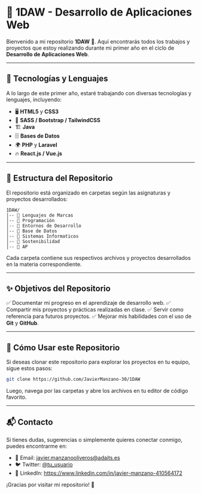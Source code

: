 # 📌 1DAW - Desarrollo de Aplicaciones Web

Bienvenido a mi repositorio **1DAW** 📂. Aquí encontrarás todos los trabajos y proyectos que estoy realizando durante mi primer año en el ciclo de **Desarrollo de Aplicaciones Web**.

---

## 🚀 Tecnologías y Lenguajes
A lo largo de este primer año, estaré trabajando con diversas tecnologías y lenguajes, incluyendo:

- 🖥️ **HTML5** y **CSS3**
- 🎨 **SASS / Bootstrap / TailwindCSS**
- 🏗️ **Java**
- 🗄️ **Bases de Datos**
- 🌍 **PHP** y **Laravel**
- 🔥 **React.js / Vue.js**

---

## 📁 Estructura del Repositorio
El repositorio está organizado en carpetas según las asignaturas y proyectos desarrollados:

```
1DAW/
│-- 📂 Lenguajes de Marcas
│-- 📂 Programación
│-- 📂 Entornos de Desarrollo
│-- 📂 Base de Datos
│-- 📂 Sistemas Informaticos
│-- 📂 Sostenibilidad
│-- 📂 AP
```

Cada carpeta contiene sus respectivos archivos y proyectos desarrollados en la materia correspondiente.

---

## ✨ Objetivos del Repositorio
✅ Documentar mi progreso en el aprendizaje de desarrollo web.
✅ Compartir mis proyectos y prácticas realizadas en clase.
✅ Servir como referencia para futuros proyectos.
✅ Mejorar mis habilidades con el uso de **Git** y **GitHub**.

---

## 📌 Cómo Usar este Repositorio
Si deseas clonar este repositorio para explorar los proyectos en tu equipo, sigue estos pasos:

```bash
git clone https://github.com/JavierManzano-30/1DAW
```

Luego, navega por las carpetas y abre los archivos en tu editor de código favorito.

---

## 📬 Contacto
Si tienes dudas, sugerencias o simplemente quieres conectar conmigo, puedes encontrarme en:
- 📧 Email: javier.manzanooliveros@adaits.es
- 🐦 Twitter: [@tu_usuario](https://twitter.com/tu_usuario)
- 💼 LinkedIn: https://www.linkedin.com/in/javier-manzano-410564172

¡Gracias por visitar mi repositorio! 🚀


